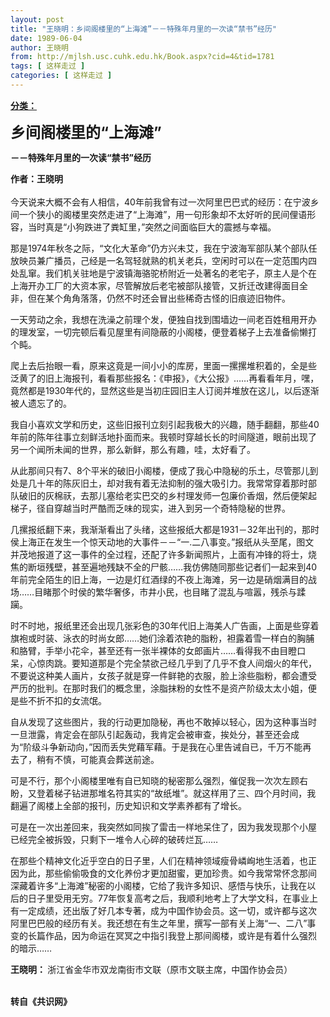 ```yaml
---
layout: post
title: "王晓明：乡间阁楼里的“上海滩”－－特殊年月里的一次读“禁书”经历"
date: 1989-06-04
author: 王晓明
from: http://mjlsh.usc.cuhk.edu.hk/Book.aspx?cid=4&tid=1781
tags: [ 这样走过 ]
categories: [ 这样走过 ]
---
```


<div style="margin: 15px 10px 10px 0px;">
 <div>
  <span id="ctl00_ContentPlaceHolder1_chapter1_SubjectLabel" style="font-weight:bold;text-decoration:underline;">
   分类：
  </span>
 </div>
 <p>
  <strong>
   <font size="5">
    乡间阁楼里的“上海滩”
   </font>
  </strong>
 </p>
 <p>
  <strong>
   －－特殊年月里的一次读“禁书”经历
  </strong>
 </p>
 <p>
  <strong>
   作者：王晓明
   <br/>
  </strong>
  <br/>
  今天说来大概不会有人相信，40年前我曾有过一次阿里巴巴式的经历：在宁波乡间一个狭小的阁楼里突然走进了“上海滩”，用一句形象却不太好听的民间俚语形容，当时真是“小狗跌进了粪缸里，”突然之间面临巨大的震撼与幸福。
 </p>
 <p>
  那是1974年秋冬之际，“文化大革命”仍方兴未艾，我在宁波海军部队某个部队任放映员兼广播员，己经是一名驾轻就熟的机关老兵，空闲时可以在一定范围内四处乱窜。我们机关驻地是宁波镇海骆驼桥附近一处著名的老宅子，原主人是个在上海开办工厂的大资本家，尽管解放后老宅被部队接管，又折迁改建得面目全非，但在某个角角落落，仍然不时还会冒出些稀奇古怪的旧痕迹旧物件。
 </p>
 <p>
  一天劳动之余，我想在洗澡之前理个发，便独自找到围墙边一间老百姓租用开办的理发室，一切完顿后看见屋里有间隐蔽的小阁楼，便登着梯子上去准备偷懒打个盹。
 </p>
 <p>
  爬上去后抬眼一看，原来这竟是一间小小的库房，里面一摞摞堆积着的，全是些泛黄了的旧上海报刊，看看那些报名：《申报》，《大公报》……再看看年月，嘿，竟然都是1930年代的，显然这些是当初庄园旧主人订阅并堆放在这儿，以后逐渐被人遗忘了的。
 </p>
 <p>
  我自小喜欢文学和历史，这些旧报刊立刻引起我极大的兴趣，随手翻翻，那些40年前的陈年往事立刻鲜活地扑面而来。我顿时穿越长长的时间隧道，眼前出现了另一个闻所未闻的世界，那么新鲜，那么有趣，哇，太好看了。
 </p>
 <p>
  从此那间只有7、8个平米的破旧小阁楼，便成了我心中隐秘的乐土，尽管那儿到处是几十年的陈灰旧土，却对我有着无法抑制的强大吸引力。我常常穿着那时部队破旧的灰棉祆，去那儿塞给老实巴交的乡村理发师一包廉价香烟，然后便架起梯子，径自穿越当时严酷而乏味的现实，进入到另一个奇特隐秘的世界。
 </p>
 <p>
  几摞报纸翻下来，我渐渐看出了头绪，这些报纸大都是1931－32年出刊的，那时侯上海正在发生一个惊天动地的大事件－－“一.二八事变。”报纸从头至尾，图文并茂地报道了这一事件的全过程，还配了许多新闻照片，上面有冲锋的将士，烧焦的断垣残壁，甚至遍地残缺不全的尸骸……我仿佛随同那些记者们一起来到40年前完全陌生的旧上海，一边是灯红酒绿的不夜上海滩，另一边是硝烟满目的战场……目睹那个时侯的繁华奢侈，市井小民，也目睹了混乱与喧嚣，残杀与蹂躏。
 </p>
 <p>
  时不时地，报纸里还会出现几张彩色的30年代旧上海美人广告画，上面是些穿着旗袍或时装、泳衣的时尚女郎……她们涂着浓艳的脂粉，袒露着雪一样白的胸脯和胳臂，手举小花伞，甚至还有一张半裸体的女郎画片……看得我不由目瞪口呆，心惊肉跳。要知道那是个完全禁欲己经几乎到了几乎不食人间烟火的年代，不要说这种美人画片，女孩子就是穿一件鲜艳的衣服，脸上涂些脂粉，都会遭受严历的批判。在那时我们的概念里，涂脂抹粉的女性不是资产阶级太太小姐，便是些不折不扣的女流氓。
 </p>
 <p>
  自从发现了这些图片，我的行动更加隐秘，再也不敢掉以轻心，因为这种事当时一旦泄露，肯定会在部队引起轰动，我肯定会被审查，挨处分，甚至还会成为“阶级斗争新动向，”因而丢失党藉军藉。于是我在心里告诫自已，千万不能再去了，稍有不慎，可能真会葬送前途。
 </p>
 <p>
  可是不行，那个小阁楼里唯有自已知晓的秘密那么强烈，催促我一次次左顾右盼，又登着梯子钻进那堆名符其实的“故纸堆”。就这样用了三、四个月时间，我翻遍了阁楼上全部的报刊，历史知识和文学素养都有了增长。
 </p>
 <p>
  可是在一次出差回来，我突然如同挨了雷击一样地呆住了，因为我发现那个小屋已经完全被拆毁，只剩下一堆令人心碎的破砖烂瓦……
 </p>
 <p>
  在那些个精神文化近乎空白的日子里，人们在精神领域瘦骨嶙峋地生活着，也正因为此，那些偷偷吸食的文化养份才更加甜蜜，更加珍贵。如今我常常怀念那间深藏着许多“上海滩”秘密的小阁楼，它给了我许多知识、感悟与快乐，让我在以后的日子里受用无穷。77年恢复高考之后，我顺利地考上了大学文科，在事业上有一定成绩，还出版了好几本专著，成为中国作协会员。这一切，或许都与这次阿里巴巴般的经历有关。我还想在有生之年里，撰写一部有关上海“一、二八”事变的长篇作品，因为命运在冥冥之中指引我登上那间阁楼，或许是有着什么强烈的暗示……
 </p>
 <p>
  <strong>
   王晓明：
  </strong>
  浙江省金华市双龙南街市文联（原市文联主席，中国作协会员）
 </p>
 <p>
  <br/>
  <strong>
   转自《共识网》
  </strong>
 </p>
</div>


